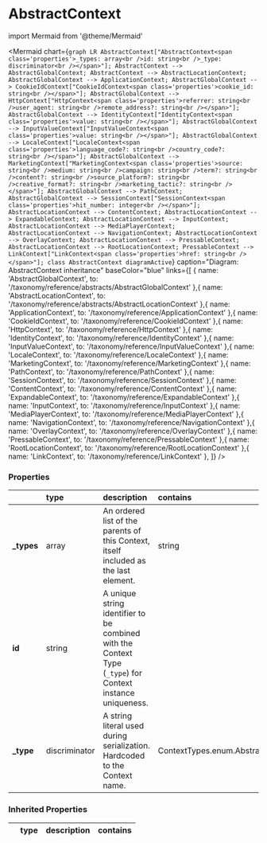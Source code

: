 # AbstractContext



import Mermaid from '@theme/Mermaid'

<Mermaid chart={`
    graph LR
            AbstractContext["AbstractContext<span class='properties'>_types: array<br />id: string<br />_type: discriminator<br /></span>"];
      AbstractContext --> AbstractGlobalContext;
      AbstractContext --> AbstractLocationContext;
      AbstractGlobalContext --> ApplicationContext;
      AbstractGlobalContext --> CookieIdContext["CookieIdContext<span class='properties'>cookie_id: string<br /></span>"];
      AbstractGlobalContext --> HttpContext["HttpContext<span class='properties'>referrer: string<br />user_agent: string<br />remote_address?: string<br /></span>"];
      AbstractGlobalContext --> IdentityContext["IdentityContext<span class='properties'>value: string<br /></span>"];
      AbstractGlobalContext --> InputValueContext["InputValueContext<span class='properties'>value: string<br /></span>"];
      AbstractGlobalContext --> LocaleContext["LocaleContext<span class='properties'>language_code?: string<br />country_code?: string<br /></span>"];
      AbstractGlobalContext --> MarketingContext["MarketingContext<span class='properties'>source: string<br />medium: string<br />campaign: string<br />term?: string<br />content?: string<br />source_platform?: string<br />creative_format?: string<br />marketing_tactic?: string<br /></span>"];
      AbstractGlobalContext --> PathContext;
      AbstractGlobalContext --> SessionContext["SessionContext<span class='properties'>hit_number: integer<br /></span>"];
      AbstractLocationContext --> ContentContext;
      AbstractLocationContext --> ExpandableContext;
      AbstractLocationContext --> InputContext;
      AbstractLocationContext --> MediaPlayerContext;
      AbstractLocationContext --> NavigationContext;
      AbstractLocationContext --> OverlayContext;
      AbstractLocationContext --> PressableContext;
      AbstractLocationContext --> RootLocationContext;
      PressableContext --> LinkContext["LinkContext<span class='properties'>href: string<br /></span>"];
    class AbstractContext diagramActive
  `}
  caption="Diagram: AbstractContext inheritance"
  baseColor="blue"
  links={[
{ name: 'AbstractGlobalContext', to: '/taxonomy/reference/abstracts/AbstractGlobalContext' },{ name: 'AbstractLocationContext', to: '/taxonomy/reference/abstracts/AbstractLocationContext' },{ name: 'ApplicationContext', to: '/taxonomy/reference/ApplicationContext' },{ name: 'CookieIdContext', to: '/taxonomy/reference/CookieIdContext' },{ name: 'HttpContext', to: '/taxonomy/reference/HttpContext' },{ name: 'IdentityContext', to: '/taxonomy/reference/IdentityContext' },{ name: 'InputValueContext', to: '/taxonomy/reference/InputValueContext' },{ name: 'LocaleContext', to: '/taxonomy/reference/LocaleContext' },{ name: 'MarketingContext', to: '/taxonomy/reference/MarketingContext' },{ name: 'PathContext', to: '/taxonomy/reference/PathContext' },{ name: 'SessionContext', to: '/taxonomy/reference/SessionContext' },{ name: 'ContentContext', to: '/taxonomy/reference/ContentContext' },{ name: 'ExpandableContext', to: '/taxonomy/reference/ExpandableContext' },{ name: 'InputContext', to: '/taxonomy/reference/InputContext' },{ name: 'MediaPlayerContext', to: '/taxonomy/reference/MediaPlayerContext' },{ name: 'NavigationContext', to: '/taxonomy/reference/NavigationContext' },{ name: 'OverlayContext', to: '/taxonomy/reference/OverlayContext' },{ name: 'PressableContext', to: '/taxonomy/reference/PressableContext' },{ name: 'RootLocationContext', to: '/taxonomy/reference/RootLocationContext' },{ name: 'LinkContext', to: '/taxonomy/reference/LinkContext' },  ]}
/>

### Properties

|             | type          | description                                                                                                | contains                          |
|:------------|:--------------|:-----------------------------------------------------------------------------------------------------------|:----------------------------------|
| **\_types** | array         | An ordered list of the parents of this Context, itself included as the last element.                       | string                            |
| **id**      | string        | A unique string identifier to be combined with the Context Type (`_type`) for Context instance uniqueness. |                                   |
| **\_type**  | discriminator | A string literal used during serialization. Hardcoded to the Context name.                                 | ContextTypes.enum.AbstractContext |
### Inherited Properties

|  | type | description | contains |
|:-|:-----|:------------|:---------|


